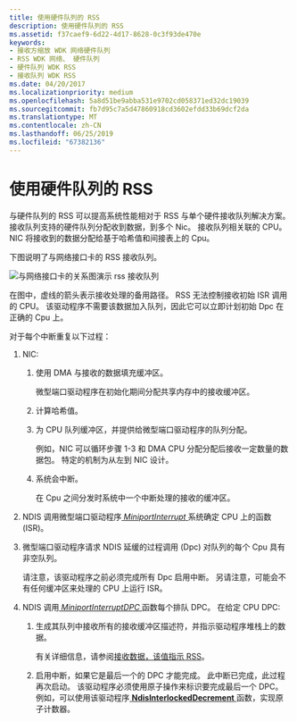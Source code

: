 ```yaml
---
title: 使用硬件队列的 RSS
description: 使用硬件队列的 RSS
ms.assetid: f37caef9-6d22-4d17-8628-0c3f93de470e
keywords:
- 接收方缩放 WDK 网络硬件队列
- RSS WDK 网络、 硬件队列
- 硬件队列 WDK RSS
- 接收队列 WDK RSS
ms.date: 04/20/2017
ms.localizationpriority: medium
ms.openlocfilehash: 5a8d51be9abba531e9702cd058371ed32dc19039
ms.sourcegitcommit: fb7d95c7a5d47860918cd3602efdd33b69dcf2da
ms.translationtype: MT
ms.contentlocale: zh-CN
ms.lasthandoff: 06/25/2019
ms.locfileid: "67382136"
---
```

# <a name="rss-with-hardware-queuing"></a>使用硬件队列的 RSS





与硬件队列的 RSS 可以提高系统性能相对于 RSS 与单个硬件接收队列解决方案。 接收队列支持的硬件队列分配收到数据，到多个 Nic。 接收队列相关联的 CPU。 NIC 将接收到的数据分配给基于哈希值和间接表上的 Cpu。

下图说明了与网络接口卡的 RSS 接收队列。

![与网络接口卡的关系图演示 rss 接收队列](images/rssqstack.png)

在图中，虚线的箭头表示接收处理的备用路径。 RSS 无法控制接收初始 ISR 调用的 CPU。 该驱动程序不需要该数据加入队列，因此它可以立即计划初始 Dpc 在正确的 Cpu 上。

对于每个中断重复以下过程：

1.  NIC:
    1.  使用 DMA 与接收的数据填充缓冲区。

        微型端口驱动程序在初始化期间分配共享内存中的接收缓冲区。

    2.  计算哈希值。
    3.  为 CPU 队列缓冲区，并提供给微型端口驱动程序的队列分配。

        例如，NIC 可以循环步骤 1-3 和 DMA CPU 分配分配后接收一定数量的数据包。 特定的机制为从左到 NIC 设计。

    4.  系统会中断。

        在 Cpu 之间分发时系统中一个中断处理的接收的缓冲区。

2.  NDIS 调用微型端口驱动程序[ *MiniportInterrupt* ](https://docs.microsoft.com/windows-hardware/drivers/ddi/content/ndis/nc-ndis-miniport_isr)系统确定 CPU 上的函数 (ISR)。

3.  微型端口驱动程序请求 NDIS 延缓的过程调用 (Dpc) 对队列的每个 Cpu 具有非空队列。

    请注意，该驱动程序之前必须完成所有 Dpc 启用中断。 另请注意，可能会不有任何缓冲区来处理的 CPU 上运行 ISR。

4.  NDIS 调用[ *MiniportInterruptDPC* ](https://docs.microsoft.com/windows-hardware/drivers/ddi/content/ndis/nc-ndis-miniport_interrupt_dpc)函数每个排队 DPC。 在给定 CPU DPC:
    1.  生成其队列中接收所有的接收缓冲区描述符，并指示驱动程序堆栈上的数据。

        有关详细信息，请参阅[接收数据，该值指示 RSS](indicating-rss-receive-data.md)。

    2.  启用中断，如果它是最后一个的 DPC 才能完成。 此中断已完成，此过程再次启动。 该驱动程序必须使用原子操作来标识要完成最后一个 DPC。 例如，可以使用该驱动程序[ **NdisInterlockedDecrement** ](https://docs.microsoft.com/windows-hardware/drivers/ddi/content/ndis/nf-ndis-ndisinterlockeddecrement)函数，实现原子计数器。

 

 





